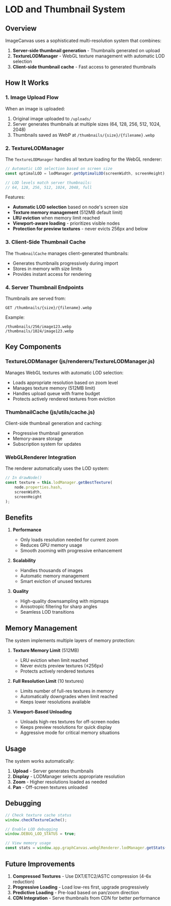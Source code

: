 # LOD and Thumbnail System

## Overview

ImageCanvas uses a sophisticated multi-resolution system that combines:
1. **Server-side thumbnail generation** - Thumbnails generated on upload
2. **TextureLODManager** - WebGL texture management with automatic LOD selection
3. **Client-side thumbnail cache** - Fast access to generated thumbnails

## How It Works

### 1. Image Upload Flow

When an image is uploaded:
1. Original image uploaded to `/uploads/` 
2. Server generates thumbnails at multiple sizes (64, 128, 256, 512, 1024, 2048)
3. Thumbnails saved as WebP at `/thumbnails/{size}/{filename}.webp`

### 2. TextureLODManager

The `TextureLODManager` handles all texture loading for the WebGL renderer:

```javascript
// Automatic LOD selection based on screen size
const optimalLOD = lodManager.getOptimalLOD(screenWidth, screenHeight);

// LOD levels match server thumbnails:
// 64, 128, 256, 512, 1024, 2048, full
```

Features:
- **Automatic LOD selection** based on node's screen size
- **Texture memory management** (512MB default limit)
- **LRU eviction** when memory limit reached
- **Viewport-aware loading** - prioritizes visible nodes
- **Protection for preview textures** - never evicts 256px and below

### 3. Client-Side Thumbnail Cache

The `ThumbnailCache` manages client-generated thumbnails:
- Generates thumbnails progressively during import
- Stores in memory with size limits
- Provides instant access for rendering

### 4. Server Thumbnail Endpoints

Thumbnails are served from:
```
GET /thumbnails/{size}/{filename}.webp
```

Example:
```
/thumbnails/256/image123.webp
/thumbnails/1024/image123.webp
```

## Key Components

### TextureLODManager (js/renderers/TextureLODManager.js)

Manages WebGL textures with automatic LOD selection:
- Loads appropriate resolution based on zoom level
- Manages texture memory (512MB limit)
- Handles upload queue with frame budget
- Protects actively rendered textures from eviction

### ThumbnailCache (js/utils/cache.js)

Client-side thumbnail generation and caching:
- Progressive thumbnail generation
- Memory-aware storage
- Subscription system for updates

### WebGLRenderer Integration

The renderer automatically uses the LOD system:
```javascript
// In drawNode()
const texture = this.lodManager.getBestTexture(
    node.properties.hash,
    screenWidth,
    screenHeight
);
```

## Benefits

1. **Performance**
   - Only loads resolution needed for current zoom
   - Reduces GPU memory usage
   - Smooth zooming with progressive enhancement

2. **Scalability**
   - Handles thousands of images
   - Automatic memory management
   - Smart eviction of unused textures

3. **Quality**
   - High-quality downsampling with mipmaps
   - Anisotropic filtering for sharp angles
   - Seamless LOD transitions

## Memory Management

The system implements multiple layers of memory protection:

1. **Texture Memory Limit** (512MB)
   - LRU eviction when limit reached
   - Never evicts preview textures (≤256px)
   - Protects actively rendered textures

2. **Full Resolution Limit** (10 textures)
   - Limits number of full-res textures in memory
   - Automatically downgrades when limit reached
   - Keeps lower resolutions available

3. **Viewport-Based Unloading**
   - Unloads high-res textures for off-screen nodes
   - Keeps preview resolutions for quick display
   - Aggressive mode for critical memory situations

## Usage

The system works automatically:

1. **Upload** - Server generates thumbnails
2. **Display** - LODManager selects appropriate resolution
3. **Zoom** - Higher resolutions loaded as needed
4. **Pan** - Off-screen textures unloaded

## Debugging

```javascript
// Check texture cache status
window.checkTextureCache();

// Enable LOD debugging
window.DEBUG_LOD_STATUS = true;

// View memory usage
const stats = window.app.graphCanvas.webglRenderer.lodManager.getStats();
```

## Future Improvements

1. **Compressed Textures** - Use DXT/ETC2/ASTC compression (4-6x reduction)
2. **Progressive Loading** - Load low-res first, upgrade progressively
3. **Predictive Loading** - Pre-load based on pan/zoom direction
4. **CDN Integration** - Serve thumbnails from CDN for better performance